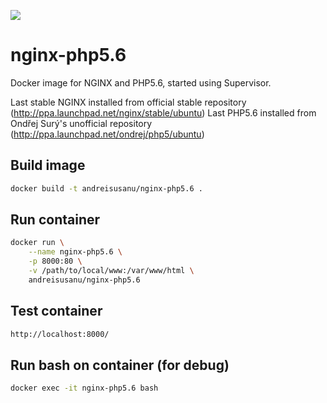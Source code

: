 [![](https://badge.imagelayers.io/andreisusanu/nginx-php5.6:latest.svg)](https://imagelayers.io/?images=andreisusanu/nginx-php5.6:latest)


nginx-php5.6
============

Docker image for NGINX and PHP5.6, started using Supervisor.

Last stable NGINX installed from official stable repository (http://ppa.launchpad.net/nginx/stable/ubuntu)
Last PHP5.6 installed from Ondřej Surý's unofficial repository (http://ppa.launchpad.net/ondrej/php5/ubuntu)


Build image
-----------

```bash
docker build -t andreisusanu/nginx-php5.6 .
```


Run container
-------------
```bash
docker run \
    --name nginx-php5.6 \
    -p 8000:80 \
    -v /path/to/local/www:/var/www/html \
    andreisusanu/nginx-php5.6
```


Test container
--------------
```bash
http://localhost:8000/
```


Run bash on container (for debug)
---------------------------------
```bash
docker exec -it nginx-php5.6 bash
```
